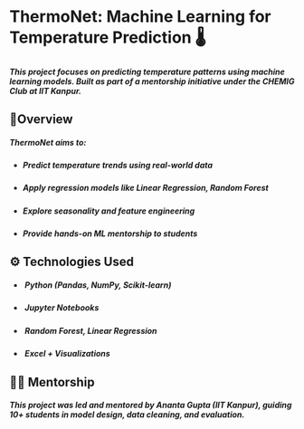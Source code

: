 # ThermoNet: Machine Learning for Temperature Prediction 🌡️



##### 

##### This project focuses on predicting temperature patterns using machine learning models. Built as part of a mentorship initiative under the CHEMIG Club at IIT Kanpur.

##### 

## 📌Overview



##### ThermoNet aims to:



* ##### Predict temperature trends using real-world data
* ##### Apply regression models like Linear Regression, Random Forest
* ##### Explore seasonality and feature engineering
* ##### Provide hands-on ML mentorship to students

##### 

##### 

## ⚙️ Technologies Used



* ##### &nbsp;Python (Pandas, NumPy, Scikit-learn)
* ##### &nbsp;Jupyter Notebooks
* ##### &nbsp;Random Forest, Linear Regression
* ##### &nbsp;Excel + Visualizations

##### 

## 👨‍🏫 Mentorship



##### This project was led and mentored by Ananta Gupta (IIT Kanpur), guiding 10+ students in model design, data cleaning, and evaluation.

##### 

